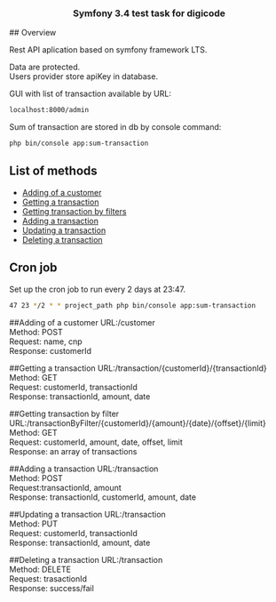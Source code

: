 

<h3 align="center">Symfony 3.4 test task for digicode</h3>
## Overview
<p>
Rest API aplication based on symfony framework LTS.
</p>
<p>
Data are protected.<br>
Users provider store apiKey in database.<br>

GUI with list of transaction available by URL:

```sh
localhost:8000/admin
```

Sum of transaction are stored in db by console command:

```sh
php bin/console app:sum-transaction
```

<p/>


## List of methods

- [Adding of a customer](#add-of-a-customer)
- [Getting a transaction](#Getting-a-transaction)
- [Getting transaction by filters](#getting-transaction-by-filter)
- [Adding a transaction](#Adding-a-transaction)
- [Updating a transaction](#updating-a-transaction)
- [Deleting a transaction](#deleting-a-transaction)

## Cron job 

 Set up the cron job to run every 2 days at 23:47.
```sh
47 23 */2 * * project_path php bin/console app:sum-transaction
```

##Adding of a customer
URL:/customer<br>
Method: POST<br>
Request: name, cnp<br>
Response: customerId

##Getting a transaction
URL:/transaction/{customerId}/{transactionId}<br>
Method: GET<br>
Request: ​customerId, transactionId<br>
Response: transactionId, amount, date 

##Getting transaction by filter
URL:/transactionByFilter/{customerId}/{amount}/{date}/{offset}/{limit}<br>
Method: GET<br>
Request:​ customerId, amount, date, offset, limit<br>
Response:​ an array of transactions 

##Adding a transaction
URL:/transaction<br>
Method: POST<br>
Request:​ transactionId, amount<br>
Response:​ transactionId, customerId, amount, date 

##Updating a transaction
URL:/transaction<br>
Method: PUT<br>
Request: ​customerId, transactionId<br>
Response: transactionId, amount, date 

##Deleting a transaction
URL:/transaction<br>
Method: DELETE<br>
Request:​ trasactionId<br>
 Response:​ success/fail

